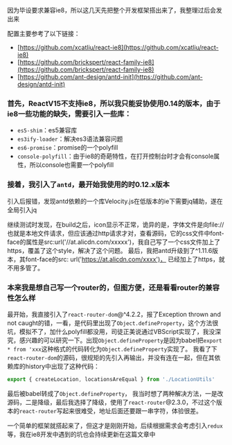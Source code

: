 因为毕设要求兼容ie8，所以这几天先把整个开发框架搭出来了，我整理过后会发出来

配置主要参考了以下链接：

- [https://github.com/xcatliu/react-ie8](https://github.com/xcatliu/react-ie8)
- [https://github.com/brickspert/react-family-ie8](https://github.com/brickspert/react-family-ie8)
- [https://github.com/ant-design/antd-init](https://github.com/ant-design/antd-init)

### 首先，ReactV15不支持ie8，所以我只能妥协使用0.14的版本，由于ie8一些功能的缺失，需要引入一些库：

- `es5-shim`：es5兼容库
- `es3ify-loader`：解决es3语法兼容问题
- `es6-promise`：promise的一个polyfill
- `console-polyfill`：由于ie8的奇葩特性，在打开控制台时才会有console属性，所以console也需要一个polyfill

### 接着，我引入了`antd`，最开始我使用的时0.12.x版本

引入后报错，发现antd依赖的一个库Velocity.js在低版本的ie下需要jq辅助，遂在全局引入jq

继续测试时发现，在build之后，icon显示不正常，诡异的是，字体文件是向file://也就是本地文件请求，但应该通过http请求才对，查看源码，它的css文件中font-face的属性是src:url('//at.alicdn.com/xxxxx')，我自己写了一个css文件加上了https，覆盖了这个style，解决了这个问题。
最后，我把antd升级到了^1.11.6版本，其font-face的src: url('https://at.alicdn.com/xxxx')， 已经加上了https，就不用多管了。

### 本来我是想自己写一个router的，但图方便，还是看看router的兼容性怎么样

最开始，我直接引入了`react-router-dom`@^4.2.2，报了Exception thrown and not caught的错，一看，是代码里出现了`Object.defineProperty`，这个方法很坑，模拟不了，加什么polyfill都没用，司徒正美说通过VBScript实现了，我没深究，感兴趣的可以研究一下。出现`Object.defineProperty`是因为babel把`export * from 'xxx`这种格式的代码转化为`Object.defineProperty`实现了。
我看了下`react-router-dom`的源码，很规矩的先引入再输出，并没有连在一起，但在其依赖库的history中出现了这种代码：
```js
export { createLocation, locationsAreEqual } from './LocationUtils'
```
最后被babel转成了`Object.defineProperty`，
我当时想了两种解决方法，一是改源码，二是降级，最后我选择了降级，使用了`react-router`@2.3.0，不过这个版本的`react-router`写起来很难受，地址后面还要跟一串字符，体验很差。

一个简单的框架就搭起来了，但这才是刚刚开始，后续根据需求会考虑引入`redux`等，我在ie8开发中遇到的坑也会持续更新在这篇文章中
